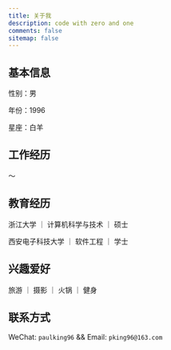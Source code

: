 ```yaml
---
title: 关于我
description: code with zero and one
comments: false
sitemap: false
---
```


## 基本信息
性别：男

年份：1996

星座：白羊

## 工作经历
～

## 教育经历
浙江大学 ｜ 计算机科学与技术 ｜ 硕士

西安电子科技大学 ｜ 软件工程 ｜ 学士

## 兴趣爱好
旅游 ｜ 摄影 ｜ 火锅 ｜ 健身

## 联系方式
WeChat: `paulking96` && Email: `pking96@163.com`

